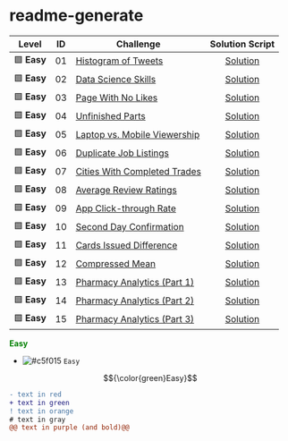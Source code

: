 # readme-generate
| Level| ID | Challenge | Solution Script |
|:------:|:------:|------------|:---------:|
|🟩 **Easy**| 01 | [Histogram of Tweets](https://datalemur.com/questions/sql-histogram-tweets) | [Solution](https://github.com/harshali-2001/SQL-DataLemure-Interview-Questions/blob/main/Histogram%20of%20Tweets.sql)
|🟩 **Easy**| 02 | [Data Science Skills](https://datalemur.com/questions/matching-skills) | [Solution](https://github.com/harshali-2001/SQL-DataLemure-Interview-Questions/blob/main/Data%20Science%20Skills.sql)
|🟩 **Easy**| 03 | [Page With No Likes](https://datalemur.com/questions/sql-page-with-no-likes) | [Solution](https://github.com/harshali-2001/SQL-DataLemure-Interview-Questions/blob/main/Page%20With%20No%20Likes.sql)
|🟩 **Easy** | 04 | [Unfinished Parts](https://datalemur.com/questions/tesla-unfinished-parts) | [Solution](https://github.com/harshali-2001/SQL-DataLemure-Interview-Questions/blob/main/Unfinished%20Parts.sql)
|🟩 **Easy** | 05 | [Laptop vs. Mobile Viewership](https://datalemur.com/questions/laptop-mobile-viewership) | [Solution](https://github.com/harshali-2001/SQL-DataLemure-Interview-Questions/blob/main/Laptop%20vs.%20Mobile%20Viewership.sql)
|🟩 **Easy** | 06 | [Duplicate Job Listings ](https://datalemur.com/questions/duplicate-job-listings) | [Solution](https://github.com/harshali-2001/SQL-DataLemure-Interview-Questions/blob/main/Duplicate%20Job%20Listings%20.sql)
|🟩 **Easy** | 07 | [Cities With Completed Trades ](https://datalemur.com/questions/completed-trades) | [Solution](https://github.com/harshali-2001/SQL-DataLemure-Interview-Questions/blob/main/Cities%20With%20Completed%20Trades.sql)
|🟩 **Easy** | 08 | [Average Review Ratings ](https://datalemur.com/questions/sql-avg-review-ratings) | [Solution](https://github.com/harshali-2001/SQL-DataLemure-Interview-Questions/blob/main/Average%20Review%20Ratings.sql)
|🟩 **Easy**| 09 | [App Click-through Rate ](https://datalemur.com/questions/click-through-rate) | [Solution](https://github.com/harshali-2001/SQL-DataLemure-Interview-Questions/blob/main/App%20Click-through%20Rate.sql)
|🟩 **Easy**| 10 | [Second Day Confirmation ](https://datalemur.com/questions/second-day-confirmation) | [Solution](https://github.com/harshali-2001/SQL-DataLemure-Interview-Questions/blob/main/Second%20Day%20Confirmation.sql)
|🟩 **Easy**| 11 | [Cards Issued Difference ](https://datalemur.com/questions/cards-issued-difference) | [Solution](https://github.com/harshali-2001/SQL-DataLemure-Interview-Questions/blob/main/Cards%20Issued%20Difference.sql)
|🟩 **Easy**| 12 | [Compressed Mean ](https://datalemur.com/questions/alibaba-compressed-mean) | [Solution](https://github.com/harshali-2001/SQL-DataLemure-Interview-Questions/blob/main/Compressed%20Mean.sql)
|🟩 **Easy**| 13 | [Pharmacy Analytics (Part 1)](https://datalemur.com/questions/top-profitable-drugs) | [Solution](https://github.com/harshali-2001/SQL-DataLemure-Interview-Questions/blob/main/Pharmacy%20Analytics%20(Part%201).sql)
|🟩 **Easy**| 14 | [Pharmacy Analytics (Part 2) ](https://datalemur.com/questions/non-profitable-drugs) | [Solution](https://github.com/harshali-2001/SQL-DataLemure-Interview-Questions/blob/main/Pharmacy%20Analytics%20(Part%202)%20.sql)
|🟩 **Easy**| 15 | [Pharmacy Analytics (Part 3)](https://datalemur.com/questions/total-drugs-sales) | [Solution](https://github.com/harshali-2001/SQL-DataLemure-Interview-Questions/blob/main/Pharmacy%20Analytics%20(Part%203).sql)

**<span style="color:green">Easy</span>**

- ![#c5f015](https://placehold.co/15x15/c5f015/c5f015.png) `Easy`

$${\color{green}Easy}$$


```diff
- text in red
+ text in green
! text in orange
# text in gray
@@ text in purple (and bold)@@
```



